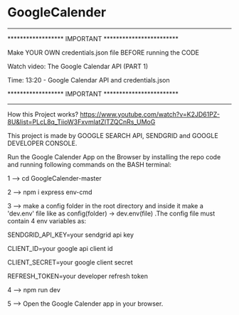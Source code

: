 # GoogleCalender


*****************************************************
****************** IMPORTANT ************************


  Make YOUR OWN credentials.json file BEFORE running the CODE

  Watch video: The Google Calendar API (PART 1)

  Time: 13:20 - Google Calendar API and credentials.json
  

****************** IMPORTANT ************************
*****************************************************


How this Project works? https://www.youtube.com/watch?v=K2JD61PZ-8U&list=PLcL8q_TiioW3FxvmlatZlTZQCnRs_UMoG


This project is made by GOOGLE SEARCH API, SENDGRID and GOOGLE DEVELOPER CONSOLE.

Run the Google Calender App on the Browser by installing the repo code and running following commands on the BASH terminal:

1 -->  cd GoogleCalender-master

2 -->  npm i express env-cmd

3 --> make a config folder in the root directory and inside it make a 'dev.env' file like as config(folder) -> dev.env(file) .The config file must contain 4 env variables as:
 
   SENDGRID_API_KEY=your sendgrid api key
 
   CLIENT_ID=your google api client id
 
   CLIENT_SECRET=your google client secret
 
   REFRESH_TOKEN=your developer refresh token
 
 
4 --> npm run dev

5 --> Open the Google Calender app in your browser.
